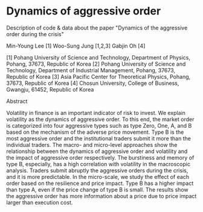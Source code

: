 # Dynamics of aggressive order

Description of code & data about the paper "Dynamics of the aggressive order during the crisis"

Min-Young Lee [1]
Woo-Sung Jung [1,2,3]
Gabjin Oh [4]

[1] Pohang University of Science and Technology, Department of Physics, Pohang, 37673, Republic of Korea
[2] Pohang University of Science and Technology, Department of Industrial Management, Pohang, 37673, Republic of Korea
[3] Asia Pacific Center for Theoretical Physics, Pohang, 37673, Republic of Korea
[4] Chosun University, College of Business, Gwangju, 61452, Republic of Korea

Abstract

Volatility in finance is an important indicator of risk to invest. We explain volatility as the dynamics of aggressive order. To this end, the market order is categorized into four aggressive types such as type Zero, One, A, and B based on the mechanism of the adverse price movement. Type B is the most aggressive order and the institutional traders submit it more than the individual traders. The macro- and micro-level approaches show the relationship between the dynamics of aggressive order and volatility and the impact of aggressive order respectively. The burstiness and memory of type B, especially, has a high correlation with volatility in the macroscopic analysis. Traders submit abruptly the aggressive orders during the crisis, and it is more predictable. In the micro-scale, we study the effect of each order based on the resilience and price impact. Type B has a higher impact than type A, even if the price change of type B is small. The results show the aggressive order has more information about a price due to price impact larger than execution cost.
